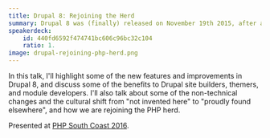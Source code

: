 ```yaml
---
title: Drupal 8: Rejoining the Herd
summary: Drupal 8 was (finally) released on November 19th 2015, after almost 4 years of work and code commits by over 3,200 different contributors. Whilst it’s pretty much the same as the Drupal that we know and, hopefully, love, a lot has changed behind the scenes and under the hood!
speakerdeck:
    id: 440fd6592f474741bc606c96bc32c104
    ratio: 1.
image: drupal-rejoining-php-herd.png
---
```

In this talk, I'll highlight some of the new features and improvements in Drupal 8, and discuss some of the benefits to Drupal site builders, themers, and module developers. I'll also talk about some of the non-technical changes and the cultural shift from "not invented here" to "proudly found elsewhere", and how we are rejoining the PHP herd.

Presented at [PHP South Coast 2016](http://2016.phpsouthcoast.co.uk).
